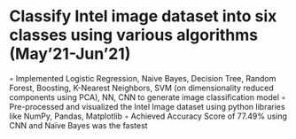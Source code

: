# Classify Intel image dataset into six classes using various algorithms (May’21-Jun’21)
◦ Implemented Logistic Regression, Naive Bayes, Decision Tree, Random Forest, Boosting, K-Nearest Neighbors, SVM
(on dimensionality reduced components using PCA), NN, CNN to generate image classification model
◦ Pre-processed and visualized the Intel Image dataset using python libraries like NumPy, Pandas, Matplotlib
◦ Achieved Accuracy Score of 77.49% using CNN and Naïve Bayes was the fastest
